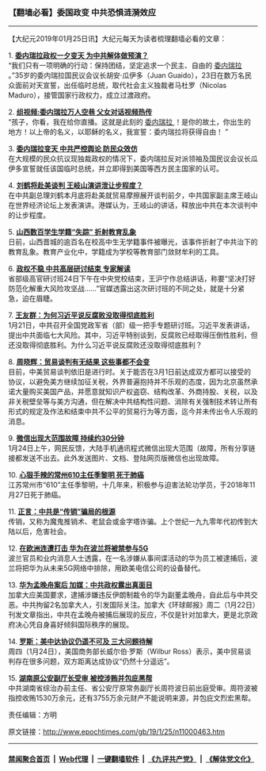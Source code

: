 ### 【翻墙必看】委国政变 中共恐惧涟漪效应
------------------------

<p>
 【大纪元2019年01月25日讯】大纪元每天为读者梳理翻墙必看的文章：
</p>
<p>
 1.
 <b>
  <a href="http://www.epochtimes.com/gb/19/1/24/n10999995.htm" rel="noopener noreferrer" target="_blank">
   委内瑞拉政权一夕变天 为中共解体做预演？
  </a>
 </b>
 <br/>
 “我们只有一项明确的行动：保持团结，坚定追求一个民主、自由的
 <a href="http://www.epochtimes.com/gb/tag/%E5%A7%94%E5%86%85%E7%91%9E%E6%8B%89.html">
  委内瑞拉
 </a>
 。”35岁的委内瑞拉国民议会议长胡安‧瓜伊多（Juan Guaido），23日在数万名民众面前对天宣誓，出任临时总统，取代社会主义独裁者马杜罗（Nicolas Maduro），接管国家行政权力，成立过渡政府。
</p>
<p>
 2.
 <b>
  <a href="http://www.epochtimes.com/gb/19/1/24/n10999436.htm" rel="noopener noreferrer" target="_blank">
   组视频:委内瑞拉万人空巷 父女对话视频热传
  </a>
 </b>
 <br/>
 “孩子，你看，我在给你直播。这就是此刻的
 <a href="http://www.epochtimes.com/gb/tag/%E5%A7%94%E5%86%85%E7%91%9E%E6%8B%89.html">
  委内瑞拉
 </a>
 ！是你的故土，你出生的地方！以上帝的名义，以耶稣的名义，我宣誓：委内瑞拉将获得自由！ ”
</p>
<p>
 3.
 <b>
  <a href="http://www.epochtimes.com/gb/19/1/24/n10999399.htm" rel="noopener noreferrer" target="_blank">
   委内瑞拉变天 中共严控舆论 防民众效仿
  </a>
 </b>
 <br/>
 在大规模的民众抗议现独裁政权的情况下，委内瑞拉反对派领袖及国民议会议长瓜伊多宣誓就任该国临时总统，并立即得到美国等西方民主国家的认可。
</p>
<p>
 4.
 <b>
  <a href="http://www.epochtimes.com/gb/19/1/24/n10999444.htm" rel="noopener noreferrer" target="_blank">
   刘鹤将赴美谈判 王岐山演讲泄让步程度？
  </a>
 </b>
 <br/>
 在中共副总理刘鹤本月底将赴美就贸易摩擦展开谈判前夕，中共国家副主席王岐山在世界经济论坛上发表演讲。港媒认为，王岐山的讲话，释放出中共在本次谈判中的让步程度。
</p>
<p>
 5.
 <b>
  <a href="http://www.epochtimes.com/gb/19/1/24/n10998542.htm" rel="noopener noreferrer" target="_blank">
   山西数百学生学籍“失踪” 折射教育乱象
  </a>
 </b>
 <br/>
 日前，山西晋城的逾百名在校高中生无学籍事件被曝光，该事件折射了中共治下的教育乱象。教育产业化中，学籍成为学校等教育部门敛财牟利的工具。
</p>
<p>
 6.
 <b>
  <a href="http://www.epochtimes.com/gb/19/1/24/n10999603.htm" rel="noopener noreferrer" target="_blank">
   政权不稳 中共高层研讨结束 专家解读
  </a>
 </b>
 <br/>
 省部级高官研讨班24日下午在中央党校结束，王沪宁作总结讲话，称要“坚决打好防范化解重大风险攻坚战……”官媒透露出这次研讨班的不同之处，就是十分紧急，迫在眉睫。
</p>
<p>
 7.
 <b>
  <a href="http://www.epochtimes.com/gb/19/1/24/n10999932.htm" rel="noopener noreferrer" target="_blank">
   王友群：为何习近平说反腐败没取得彻底胜利
  </a>
 </b>
 <br/>
 1月21日，中共召开全国党政军省（部）级一把手专题研讨班。习近平发表讲话，提出中共面临七大风险。其中，习近平特别谈到，反腐败已经取得压倒性胜利，但还没取得彻底胜利。为什么习近平说反腐败还没取得彻底胜利？
</p>
<p>
 8.
 <b>
  <a href="http://www.epochtimes.com/gb/19/1/24/n10999962.htm" rel="noopener noreferrer" target="_blank">
   周晓辉：贸易谈判有无结果 这些事都不会变
  </a>
 </b>
 <br/>
 目前，中美贸易谈判依旧是进行时。关于能否在3月1日前达成双方都可以接受的协议，以避免美方继续加征关税，外界普遍抱持并不乐观的态度，因为北京虽然承诺大量购买美国产品，并愿意就知识产权盗窃、结构改革、外商持股、关税，以及非关税壁垒等与美方沟通，但在解决中共结构性问题、消除有关强制技术转让所有形式的规定及作法和结束中共不公平的贸易行为等方面，迄今并未传出令人乐观的消息。
</p>
<p>
 9.
 <b>
  <a href="http://www.epochtimes.com/gb/19/1/24/n10998110.htm" rel="noopener noreferrer" target="_blank">
   微信出现大范围故障 持续约30分钟
  </a>
 </b>
 <br/>
 1月24日上午，网民反馈，大陆手机通讯程式微信出现大范围（故障，所有分享链接都发送不出去。此外发送图片、文档、登陆网页版微信也出现故障。
</p>
<p>
 10.
 <b>
  <a href="http://www.epochtimes.com/gb/19/1/23/n10996507.htm" rel="noopener noreferrer" target="_blank">
   心狠手辣的常州610主任季黎明 死于肺癌
  </a>
 </b>
 <br/>
 江苏常州市“610”主任季黎明，十几年来，积极参与迫害法轮功学员，于2018年11月27日死于肺癌。
</p>
<p>
 11.
 <b>
  <a href="http://www.epochtimes.com/gb/19/1/24/n10999835.htm" rel="noopener noreferrer" target="_blank">
   正言：中共是“传销”骗局的根源
  </a>
 </b>
 <br/>
 传销，又称为魔鬼推销术、老鼠会或金字塔诈骗。上个世纪一九九零年代初传到大陆以后，危害社会。
</p>
<p>
 12.
 <b>
  <a href="http://www.epochtimes.com/gb/19/1/24/n10999590.htm" rel="noopener noreferrer" target="_blank">
   在欧洲连遭打击 华为在波兰将被禁参与5G
  </a>
 </b>
 <br/>
 波兰官员和业内消息人士透露，在一名涉嫌从事间谍活动的华为员工被逮捕后，波兰将把华为从未来5G网络中排除，用欧美电信公司的设备替代。
</p>
<p>
 13.
 <b>
  <a href="http://www.epochtimes.com/gb/19/1/24/n10999043.htm" rel="noopener noreferrer" target="_blank">
   华为孟晚舟案后 加媒：中共政权露出真面目
  </a>
 </b>
 <br/>
 加拿大应美国要求，逮捕涉嫌违反伊朗制裁令的华为副董孟晚舟，自此后与中共交恶。中共拘留2名加拿大人，引发国际关注。加拿大《环球邮报》周二（1月22日）刊发文章指出，中共在孟晚舟被捕后展现的反应，不仅是针对加拿大，更是北京政府决心凭自身喜好倾斜国际秩序的展现。
</p>
<p>
 14.
 <b>
  <a href="http://www.epochtimes.com/gb/19/1/24/n10999637.htm" rel="noopener noreferrer" target="_blank">
   罗斯：美中达协议仍遥不可及 三大问题待解
  </a>
 </b>
 <br/>
 周四（1月24日），美国商务部长威尔伯·罗斯（Wilbur Ross）表示，美中贸易谈判存在很多问题，双方距离达成协议“仍然十分遥远”。
</p>
<p>
 15.
 <b>
  <a href="http://www.epochtimes.com/gb/19/1/24/n11000068.htm" rel="noopener noreferrer" target="_blank">
   湖南原公安副厅长受审 被控涉贿并包庇黑帮
  </a>
 </b>
 <br/>
 中共湖南省综治办前主任、省公安厅原常务副厅长周符波日前出庭受审。周符波被指控收贿1530万余元，还有3755万余元财产不能说明来源，并包庇文烈宏黑帮。
</p>
<p>
 责任编辑：方明
</p>

原文链接：http://www.epochtimes.com/gb/19/1/25/n11000463.htm


------------------------
#### [禁闻聚合首页](https://github.com/gfw-breaker/banned-news/blob/master/README.md) &nbsp;|&nbsp; [Web代理](https://github.com/gfw-breaker/open-proxy/blob/master/README.md) &nbsp;|&nbsp; [一键翻墙软件](https://github.com/gfw-breaker/nogfw/blob/master/README.md) &nbsp;|&nbsp; [《九评共产党》](https://github.com/gfw-breaker/9ping.md/blob/master/README.md#九评之一评共产党是什么) &nbsp;|&nbsp; [《解体党文化》](https://github.com/gfw-breaker/jtdwh.md/blob/master/README.md#绪论)